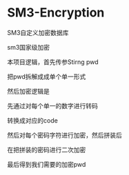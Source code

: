 # SM3-Encryption
SM3自定义加密数据库

sm3国家级加密

本项目逻辑，首先传参Stirng pwd

把pwd拆解成成单个单一形式

然后加密逻辑是

先通过对每个单一的数字进行转码

转换成对应的code

然后对每个密码字符进行加密，然后拼装后

在把拼装的密码进行二次加密

最后得到我们需要的加密pwd
